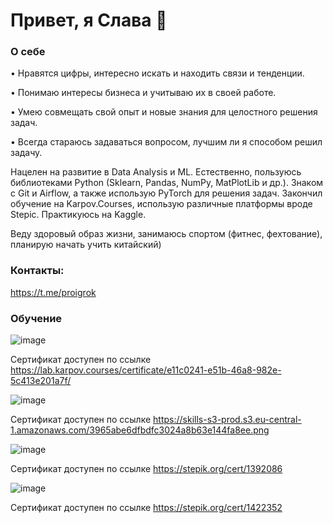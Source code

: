# Привет, я Слава 👋

### О себе
• Нравятся цифры, интересно искать и находить связи и тенденции.

• Понимаю интересы бизнеса и учитываю их в своей работе.

• Умею совмещать свой опыт и новые знания для целостного решения задач.

• Всегда стараюсь задаваться вопросом, лучшим ли я способом решил задачу.

Нацелен на развитие в Data Analysis и ML. Естественно, пользуюсь библиотеками Python (Sklearn, Pandas, NumPy, MatPlotLib и др.). Знаком с Git и Airflow, а также использую PyTorch для решения задач.
Закончил обучение на Karpov.Courses, использую различные платформы вроде Stepic.
Практикуюсь на Kaggle.

Веду здоровый образ жизни, занимаюсь спортом (фитнес, фехтование), планирую начать учить китайский)

### Контакты:
https://t.me/proigrok

### Обучение
![image](https://github.com/Proigrok/Proigrok/assets/118916563/abb20776-937d-40ad-b9b9-ebda918d832c)

Сертификат доступен по ссылке https://lab.karpov.courses/certificate/e11c0241-e51b-46a8-982e-5c413e201a7f/

![image](https://github.com/Proigrok/Proigrok/assets/118916563/1aa1139a-54ce-4534-8074-e691cad22ab5)

Сертификат доступен по ссылке https://skills-s3-prod.s3.eu-central-1.amazonaws.com/3965abe6dfbdfc3024a8b63e144fa8ee.png

![image](https://github.com/Proigrok/Proigrok/assets/118916563/5114cfd9-22ea-4070-90d2-df9616f0ffe1)

Сертификат доступен по ссылке https://stepik.org/cert/1392086

![image](https://github.com/Proigrok/Proigrok/assets/118916563/98c334d3-3233-43e5-9202-33681f5a7981)

Сертификат доступен по ссылке https://stepik.org/cert/1422352


<!--
**Proigrok/Proigrok** is a ✨ _special_ ✨ repository because its `README.md` (this file) appears on your GitHub profile.

Here are some ideas to get you started:

- 🔭 I’m currently working on ...
- 🌱 I’m currently learning ...
- 👯 I’m looking to collaborate on ...
- 🤔 I’m looking for help with ...
- 💬 Ask me about ...
- 📫 How to reach me: ...
- 😄 Pronouns: ...
- ⚡ Fun fact: ...
-->
